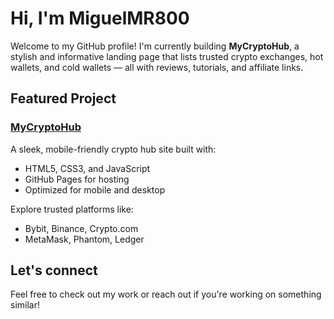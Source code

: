 # Hi, I'm MiguelMR800

Welcome to my GitHub profile! I'm currently building **MyCryptoHub**, a stylish and informative landing page that lists trusted crypto exchanges, hot wallets, and cold wallets — all with reviews, tutorials, and affiliate links.

## Featured Project

### [MyCryptoHub](https://miguelmr800.github.io/MyCryptoHub/)
A sleek, mobile-friendly crypto hub site built with:
- HTML5, CSS3, and JavaScript
- GitHub Pages for hosting
- Optimized for mobile and desktop

Explore trusted platforms like:
- Bybit, Binance, Crypto.com
- MetaMask, Phantom, Ledger

## Let's connect
Feel free to check out my work or reach out if you're working on something similar!
